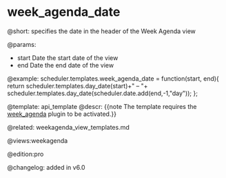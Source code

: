 week_agenda_date
=============


@short:
	specifies the date in the header of the Week Agenda view

@params:
- start 	Date 	the start date of the view
- end 	Date 	the end date of the view

@example:
scheduler.templates.week_agenda_date = function(start, end){
    return scheduler.templates.day_date(start)+" &ndash; "+
    scheduler.templates.day_date(scheduler.date.add(end,-1,"day"));
};

@template:	api_template
@descr:
{{note The template requires the [week_agenda](extensions_list.md#weekagenda) plugin to be activated.}}

@related:
	weekagenda_view_templates.md

@views:weekagenda

@edition:pro

@changelog: added in v6.0